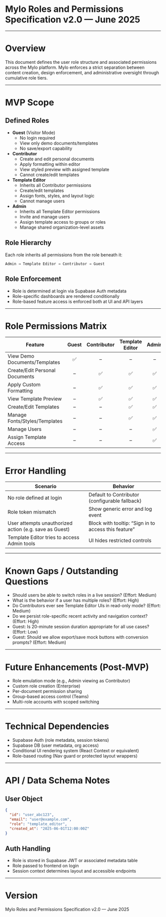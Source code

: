 
# Mylo Roles and Permissions Specification v2.0 — June 2025

---

# Overview

This document defines the user role structure and associated permissions across the Mylo platform. Mylo enforces a strict separation between content creation, design enforcement, and administrative oversight through cumulative role tiers.

---

# MVP Scope

## Defined Roles

- **Guest** (Visitor Mode)
  - No login required
  - View only demo documents/templates
  - No save/export capability
- **Contributor**
  - Create and edit personal documents
  - Apply formatting within editor
  - View styled preview with assigned template
  - Cannot create/edit templates
- **Template Editor**
  - Inherits all Contributor permissions
  - Create/edit templates
  - Assign fonts, styles, and layout logic
  - Cannot manage users
- **Admin**
  - Inherits all Template Editor permissions
  - Invite and manage users
  - Assign template access to groups or roles
  - Manage shared organization-level assets

## Role Hierarchy

Each role inherits all permissions from the role beneath it:

```
Admin → Template Editor → Contributor → Guest
```

## Role Enforcement

- Role is determined at login via Supabase Auth metadata
- Role-specific dashboards are rendered conditionally
- Role-based feature access is enforced both at UI and API layers

---

# Role Permissions Matrix

| Feature                          | Guest | Contributor | Template Editor | Admin |
|----------------------------------|:-----:|:-----------:|:----------------:|:-----:|
| View Demo Documents/Templates    |  ✅   |      –      |        –         |   –   |
| Create/Edit Personal Documents   |   –   |     ✅      |       ✅         |  ✅   |
| Apply Custom Formatting          |   –   |     ✅      |       ✅         |  ✅   |
| View Template Preview            |   –   |     ✅      |       ✅         |  ✅   |
| Create/Edit Templates            |   –   |      –      |       ✅         |  ✅   |
| Manage Fonts/Styles/Templates    |   –   |      –      |       ✅         |  ✅   |
| Manage Users                     |   –   |      –      |        –         |  ✅   |
| Assign Template Access           |   –   |      –      |        –         |  ✅   |

---

# Error Handling

| Scenario                                           | Behavior                                              |
|----------------------------------------------------|-------------------------------------------------------|
| No role defined at login                           | Default to Contributor (configurable fallback)        |
| Role token mismatch                                | Show generic error and log event                      |
| User attempts unauthorized action (e.g. save as Guest) | Block with tooltip: “Sign in to access this feature” |
| Template Editor tries to access Admin tools        | UI hides restricted controls                          |

---

# Known Gaps / Outstanding Questions

- Should users be able to switch roles in a live session? (Effort: Medium)
- What is the behavior if a user has multiple roles? (Effort: High)
- Do Contributors ever see Template Editor UIs in read-only mode? (Effort: Medium)
- Do we persist role-specific recent activity and navigation context? (Effort: High)
- Guest: Is 20-minute session duration appropriate for all use cases? (Effort: Low)
- Guest: Should we allow export/save mock buttons with conversion prompts? (Effort: Medium)

---

# Future Enhancements (Post-MVP)

- Role emulation mode (e.g., Admin viewing as Contributor)
- Custom role creation (Enterprise)
- Per-document permission sharing
- Group-based access control (Teams)
- Multi-role accounts with scoped switching

---

# Technical Dependencies

- Supabase Auth (role metadata, session tokens)
- Supabase DB (user metadata, org access)
- Conditional UI rendering system (React Context or equivalent)
- Role-based routing (Nav guard or protected layout wrappers)

---

# API / Data Schema Notes

## User Object

```json
{
  "id": "user_abc123",
  "email": "user@example.com",
  "role": "template_editor",
  "created_at": "2025-06-01T12:00:00Z"
}
```

## Auth Handling

- Role is stored in Supabase JWT or associated metadata table
- Role passed to frontend on login
- Session context determines layout and accessible endpoints

---

# Version

Mylo Roles and Permissions Specification v2.0 — June 2025
